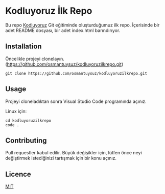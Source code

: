# **Kodluyoruz İlk Repo**
Bu repo [Kodluyoruz](https://app.patika.dev/moduller/git) Git eğitiminde oluşturduğumuz ilk repo. İçerisinde bir adet README dosyası, bir adet index.html barındırıyor. 

## **Installation**
Öncelikle projeyi clonelayın. (https://github.com/osmantuysuz/kodluyoruzilkrepo.git)

```
git clone https://github.com/osmantuysuz/kodluyoruzilkrepo.git
```

## **Usage**
Projeyi cloneladıktan sonra Visual Studio Code programında açınız.

Linux için:
```
cd kodluyoruzilkrepo
code .
```

## **Contributing** 
Pull requestler kabul edilir. Büyük değişikler için, lütfen önce neyi değiştirmek istediğinizi tartışmak için bir konu açınız.

## **Licence** 
[MIT](https://opensource.org/licenses/MIT)